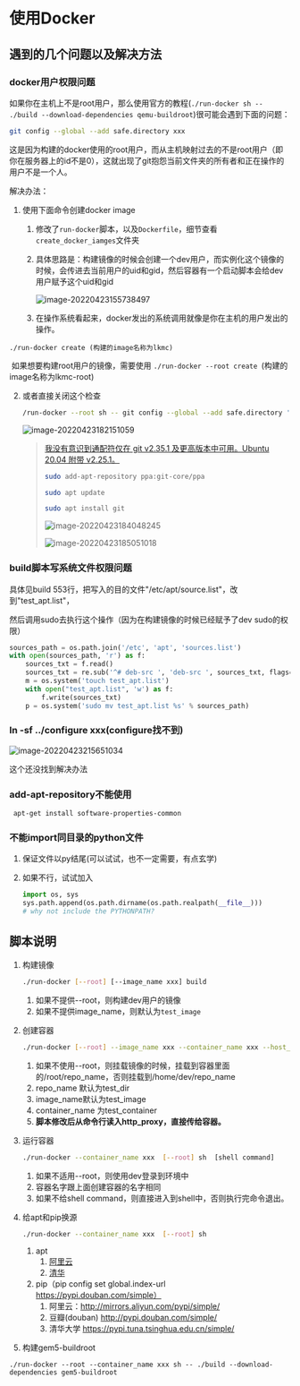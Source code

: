 # 使用Docker

## 遇到的几个问题以及解决方法

### docker用户权限问题

如果你在主机上不是root用户，那么使用官方的教程(`./run-docker sh -- ./build --download-dependencies qemu-buildroot`)很可能会遇到下面的问题：

```bash
git config --global --add safe.directory xxx
```

这是因为构建的docker使用的root用户，而从主机映射过去的不是root用户（即你在服务器上的id不是0），这就出现了git抱怨当前文件夹的所有者和正在操作的用户不是一个人。

解决办法：

1. 使用下面命令创建docker image
   1. 修改了`run-docker`脚本，以及`Dockerfile`，细节查看`create_docker_iamges`文件夹
   
   2. 具体思路是：构建镜像的时候会创建一个dev用户，而实例化这个镜像的时候，会传进去当前用户的uid和gid，然后容器有一个启动脚本会给dev用户赋予这个uid和gid
   
      ![image-20220423155738497](https://image.beenli.cn/image-20220423155738497.png?imageslim)
   
   3. 在操作系统看起来，docker发出的系统调用就像是你在主机的用户发出的操作。

```
./run-docker create (构建的image名称为lkmc)
```

​	如果想要构建root用户的镜像，需要使用 `./run-docker --root create `(构建的image名称为lkmc-root)

2. 或者直接关闭这个检查

   ```bash
   /run-docker --root sh -- git config --global --add safe.directory '*'
   ```

   ![image-20220423182151059](https://image.beenli.cn/image-20220423182151059.png?imageslim)

   > [我没有意识到通配符仅在 git v2.35.1 及更高版本中可用。Ubuntu 20.04 附带 v2.25.1。](https://stackoverflow.com/questions/71849415/i-cannot-add-the-parent-directory-to-safe-directory-in-git)
   >
   > ```bash
   > sudo add-apt-repository ppa:git-core/ppa
   > 
   > sudo apt update
   > 
   > sudo apt install git
   > ```
   >
   > ![image-20220423184048245](https://image.beenli.cn/image-20220423184048245.png?imageslim)
   >
   > ![image-20220423185051018](https://image.beenli.cn/image-20220423185051018.png?imageslim)

### build脚本写系统文件权限问题

具体见build 553行，把写入的目的文件"/etc/apt/source.list"，改到"test_apt.list"，

然后调用sudo去执行这个操作（因为在构建镜像的时候已经赋予了dev sudo的权限）

```python
sources_path = os.path.join('/etc', 'apt', 'sources.list')
with open(sources_path, 'r') as f:
    sources_txt = f.read()
    sources_txt = re.sub('^# deb-src ', 'deb-src ', sources_txt, flags=re.MULTILINE)
    m = os.system('touch test_apt.list')
    with open("test_apt.list", 'w') as f:
        f.write(sources_txt)
    p = os.system('sudo mv test_apt.list %s' % sources_path)
```

### ln -sf ../configure xxx(configure找不到)

![image-20220423215651034](https://image.beenli.cn/image-20220423215651034.png?imageslim)

这个还没找到解决办法

### add-apt-repository不能使用

```
 apt-get install software-properties-common
```

### 不能import同目录的python文件

1. 保证文件以py结尾(可以试试，也不一定需要，有点玄学)

2. 如果不行，试试加入

   ```python
   import os, sys
   sys.path.append(os.path.dirname(os.path.realpath(__file__)))
   # why not include the PYTHONPATH?
   ```

## 脚本说明

1. 构建镜像

   ```bash
   ./run-docker [--root] [--image_name xxx] build
   ```

   1. 如果不提供--root，则构建dev用户的镜像
   2. 如果不提供image_name，则默认为`test_image`

2. 创建容器

   ```bash
   ./run-docker [--root] --image_name xxx --container_name xxx --host_dir xxx --repo_name xxx create
   ```

   1. 如果不使用--root，则挂载镜像的时候，挂载到容器里面的/root/repo_name，否则挂载到/home/dev/repo_name
   2. repo_name 默认为test_dir
   3. image_name默认为test_image
   4. container_name 为test_container
   5. **脚本修改后从命令行读入http_proxy，直接传给容器。**

3. 运行容器

   ```bash
   ./run-docker --container_name xxx  [--root] sh  [shell command]
   ```

   1. 如果不适用--root，则使用dev登录到环境中
   2. 容器名字跟上面创建容器的名字相同
   3. 如果不给shell command，则直接进入到shell中，否则执行完命令退出。

4. 给apt和pip换源

   ```bash
   ./run-docker --container_name xxx  [--root] sh
   ```

   1. apt
      1. [阿里云](https://developer.aliyun.com/mirror/ubuntu?spm=a2c6h.13651102.0.0.3e221b117brkMQ)
      2. [清华](https://mirrors.tuna.tsinghua.edu.cn/help/ubuntu/)
   2. pip（pip config set global.index-url https://pypi.douban.com/simple）
      1. 阿里云：http://mirrors.aliyun.com/pypi/simple/ 
      2. 豆瓣(douban) http://pypi.douban.com/simple/ 
      3. 清华大学 https://pypi.tuna.tsinghua.edu.cn/simple/ 

5. 构建gem5-buildroot

```
./run-docker --root --container_name xxx sh -- ./build --download-dependencies gem5-buildroot
```

